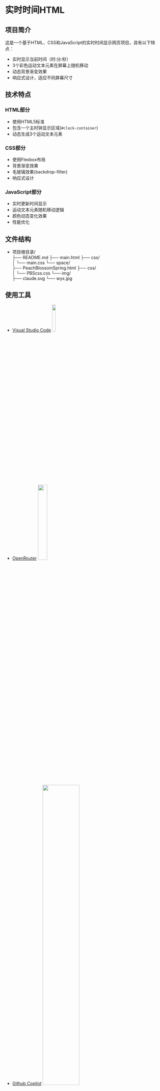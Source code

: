 # 实时时间HTML

## 项目简介
这是一个基于HTML、CSS和JavaScript的实时时间显示网页项目，具有以下特点：
- 实时显示当前时间（时:分:秒）
- 3个彩色运动文本元素在屏幕上随机移动
- 动态背景渐变效果
- 响应式设计，适应不同屏幕尺寸

## 技术特点
### HTML部分
- 使用HTML5标准
- 包含一个主时钟显示区域(`#clock-container`)
- 动态生成3个运动文本元素

### CSS部分
- 使用Flexbox布局
- 背景渐变效果
- 毛玻璃效果(backdrop-filter)
- 响应式设计

### JavaScript部分
- 实时更新时间显示
- 运动文本元素随机移动逻辑
- 颜色动态变化效果
- 性能优化

## 文件结构
- 项目根目录/\
  ├── README.md
  ├── main.html
  ├── css/\
  │   └── main.css
  └── space/\
      ├── PeachBlossomSpring.html
      ├── css/\
      │   └── PBScss.css
      └── img/\
          ├── claude.svg
          └── wyx.jpg

## 使用工具
- [Visual Studio Code](https://code.visualstudio.com/) <img src="https://images.sj33.cn/uploads/202106/7-210621202634K8.jpg" width= 15%>
- [OpenRouter](https://openrouter.ai/) <img src="https://th.bing.com/th/id/OIP.jcE1dqcEUkCWRbgdJ2tQkwHaC2?rs=1&pid=ImgDetMain" width= 25%>
- [Github Copilot](https://github.com/features/copilot/) <img src="https://talks.freelancerepublik.com/wp-content/uploads/2022/09/GitHub_Copilot_logo.svg_-1024x131.png" width= 50%>
- [Github](https://github.com/) <img src="https://tse4-mm.cn.bing.net/th/id/OIP-C.sV7tva-728oySeOUL0-vOwHaHa?rs=1&pid=ImgDetMain" width= 12%>
- [Trae](https://www.trae.ai/) <img src="https://lf-cdn.trae.ai/obj/trae-ai-us/og.jpeg" width= 20%>

## 许可证
- GPL-3.0 license
